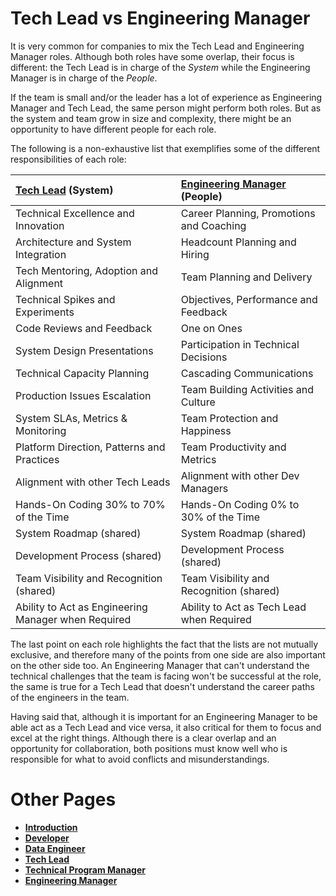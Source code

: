# Tech Lead vs Engineering Manager

It is very common for companies to mix the Tech Lead and Engineering Manager roles. Although both roles have some overlap, their focus is different: the Tech Lead is in charge of the *System* while the Engineering Manager is in charge of the *People*.

If the team is small and/or the leader has a lot of experience as Engineering Manager and Tech Lead, the same person might perform both roles. But as the system and team grow in size and complexity, there might be an opportunity to have different people for each role.

The following is a non-exhaustive list that exemplifies some of the different responsibilities of each role:

| [Tech Lead](TechLead.md) (System) | [Engineering Manager](EngineeringManager.md) (People)|
| :--- | :--- |
| Technical Excellence and Innovation| Career Planning, Promotions and Coaching |
| Architecture and System Integration | Headcount Planning and Hiring |
| Tech Mentoring, Adoption and Alignment | Team Planning and Delivery |
| Technical Spikes and Experiments​ | Objectives, Performance and Feedback |
| Code Reviews and Feedback | One on Ones |
| System Design Presentations​ | Participation in Technical Decisions |
| Technical Capacity Planning​ | Cascading Communications​ |
| Production Issues Escalation​ | Team Building Activities and Culture​ |
| System SLAs, Metrics & Monitoring​ | Team Protection and Happiness​ |
| Platform Direction, Patterns and Practices | Team Productivity and Metrics​ |
| Alignment with other Tech Leads​ | Alignment with other Dev Managers​ |
| Hands-On Coding 30% to 70% of the Time | Hands-On Coding 0% to 30% of the Time |
| System Roadmap (shared)​ | System Roadmap (shared)​ |
| Development Process (shared)​ | Development Process (shared)​ |
| Team Visibility and Recognition (shared) | Team Visibility and Recognition (shared)​ |
| Ability to Act as Engineering Manager when Required | Ability to Act as Tech Lead when Required |

The last point on each role highlights the fact that the lists are not mutually exclusive, and therefore many of the points from one side are also important on the other side too. An Engineering Manager that can't understand the technical challenges that the team is facing won't be successful at the role, the same is true for a Tech Lead that doesn't understand the career paths of the engineers in the team. 

Having said that, although it is important for an Engineering Manager to be able act as a Tech Lead and vice versa, it also critical for them to focus and excel at the right things. Although there is a clear overlap and an opportunity for collaboration, both positions must know well who is responsible for what to avoid conflicts and misunderstandings.


# Other Pages

* [**Introduction**](README.md)
* [**Developer**](Developer.md)
* [**Data Engineer**](DataEngineer.md)
* [**Tech Lead**](TechLead.md)
* [**Technical Program Manager**](TechnicalProgramManager.md)
* [**Engineering Manager**](EngineeringManager.md)
